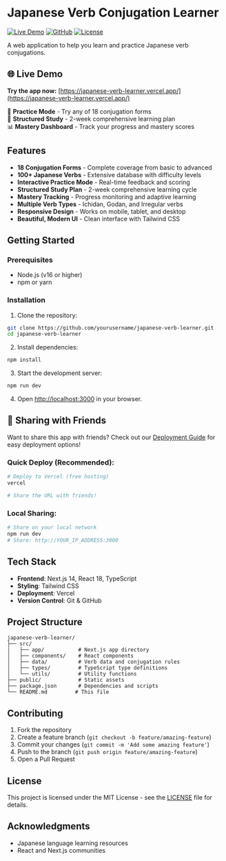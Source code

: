 # Japanese Verb Conjugation Learner

[![Live Demo](https://img.shields.io/badge/Live%20Demo-Visit%20App-blue?style=for-the-badge&logo=vercel)](https://japanese-verb-learner.vercel.app/)
[![GitHub](https://img.shields.io/badge/GitHub-Repository-black?style=for-the-badge&logo=github)](https://github.com/Ling-Hong/japanese-verb-learner)
[![License](https://img.shields.io/badge/License-MIT-green?style=for-the-badge)](LICENSE)

A web application to help you learn and practice Japanese verb conjugations.

## 🌐 Live Demo

**Try the app now:** [https://japanese-verb-learner.vercel.app/](https://japanese-verb-learner.vercel.app/)

🎯 **Practice Mode** - Try any of 18 conjugation forms  
📅 **Structured Study** - 2-week comprehensive learning plan  
📊 **Mastery Dashboard** - Track your progress and mastery scores

## Features

- **18 Conjugation Forms** - Complete coverage from basic to advanced
- **100+ Japanese Verbs** - Extensive database with difficulty levels
- **Interactive Practice Mode** - Real-time feedback and scoring
- **Structured Study Plan** - 2-week comprehensive learning cycle
- **Mastery Tracking** - Progress monitoring and adaptive learning
- **Multiple Verb Types** - Ichidan, Godan, and Irregular verbs
- **Responsive Design** - Works on mobile, tablet, and desktop
- **Beautiful, Modern UI** - Clean interface with Tailwind CSS

## Getting Started

### Prerequisites

- Node.js (v16 or higher)
- npm or yarn

### Installation

1. Clone the repository:
```bash
git clone https://github.com/yourusername/japanese-verb-learner.git
cd japanese-verb-learner
```

2. Install dependencies:
```bash
npm install
```

3. Start the development server:
```bash
npm run dev
```

4. Open [http://localhost:3000](http://localhost:3000) in your browser.

## 🚀 Sharing with Friends

Want to share this app with friends? Check out our [Deployment Guide](DEPLOYMENT.md) for easy deployment options!

### Quick Deploy (Recommended):
```bash
# Deploy to Vercel (free hosting)
vercel

# Share the URL with friends!
```

### Local Sharing:
```bash
# Share on your local network
npm run dev
# Share: http://YOUR_IP_ADDRESS:3000
```

## Tech Stack

- **Frontend**: Next.js 14, React 18, TypeScript
- **Styling**: Tailwind CSS
- **Deployment**: Vercel
- **Version Control**: Git & GitHub

## Project Structure

```
japanese-verb-learner/
├── src/
│   ├── app/           # Next.js app directory
│   ├── components/    # React components
│   ├── data/          # Verb data and conjugation rules
│   ├── types/         # TypeScript type definitions
│   └── utils/         # Utility functions
├── public/            # Static assets
├── package.json       # Dependencies and scripts
└── README.md         # This file
```

## Contributing

1. Fork the repository
2. Create a feature branch (`git checkout -b feature/amazing-feature`)
3. Commit your changes (`git commit -m 'Add some amazing feature'`)
4. Push to the branch (`git push origin feature/amazing-feature`)
5. Open a Pull Request

## License

This project is licensed under the MIT License - see the [LICENSE](LICENSE) file for details.

## Acknowledgments

- Japanese language learning resources
- React and Next.js communities 